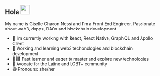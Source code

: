 
<!--
**GiselleNessi/GiselleNessi** is a ✨ _special_ ✨ repository because its `README.md` (this file) appears on your GitHub profile.

Here are some ideas to get you started:

- 🔭 I’m currently working on ...
- 🌱 I’m currently learning ...
- 👯 I’m looking to collaborate on ...
- 🤔 I’m looking for help with ...
- 💬 Ask me about ...
- 📫 How to reach me: ...
- 😄 Pronouns: ...
- ⚡ Fun fact: ...
-->

<!-- More info, tips and tricks for making GitHub Profile README can be found in my article at https://towardsdatascience.com/build-a-stunning-readme-for-your-github-profile-9b80434fe5d7 -->

## Hola <img src="https://raw.githubusercontent.com/MartinHeinz/MartinHeinz/master/wave.gif" width="30px">

My name is Giselle Chacon Nessi and I'm a Front End Engineer. Passionate about web3, dapps, DAOs and blockchain development. 


- 🔭 I’m currently working with React, React Native, GraphlQL and Apollo Client
- 🌱 Working and learning web3 techonologies and blockchain development 
- 👨🏽‍💻 Fast learner and eager to master and explore new technologies
- 🌱 Avocate for the Latinx and LGBT+ community 
- 😄 Pronouns: she/her
